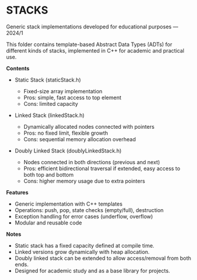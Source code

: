 # STACKS

Generic stack implementations developed for educational purposes — 2024/1

This folder contains template-based Abstract Data Types (ADTs) for different kinds of stacks, implemented in C++ for academic and practical use.

**Contents**
- Static Stack (staticStack.h)
  - Fixed-size array implementation
  - Pros: simple, fast access to top element
  - Cons: limited capacity

- Linked Stack (linkedStack.h)
  - Dynamically allocated nodes connected with pointers
  - Pros: no fixed limit, flexible growth
  - Cons: sequential memory allocation overhead
- Doubly Linked Stack (doublyLinkedStack.h)
  - Nodes connected in both directions (previous and next)
  - Pros: efficient bidirectional traversal if extended, easy access to both top and bottom
  - Cons: higher memory usage due to extra pointers

**Features**
- Generic implementation with C++ templates
- Operations: push, pop, state checks (empty/full), destruction
- Exception handling for error cases (underflow, overflow)
- Modular and reusable code

**Notes**
- Static stack has a fixed capacity defined at compile time.
- Linked versions grow dynamically with heap allocation.
- Doubly linked stack can be extended to allow access/removal from both ends.
- Designed for academic study and as a base library for projects.
